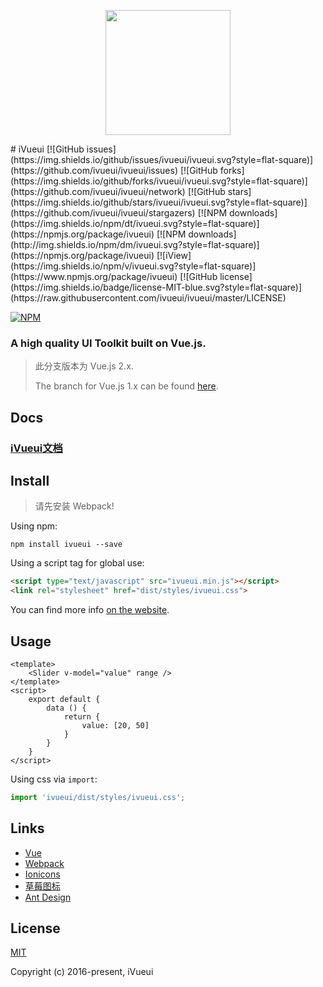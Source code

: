 <p align="center">
    <a href="https://ivueui.zcyso.com">
        <img width="200" src="https://ivueui.zcyso.com/assets/logo.svg">
    </a>
</p>
# iVueui
[![GitHub issues](https://img.shields.io/github/issues/ivueui/ivueui.svg?style=flat-square)](https://github.com/ivueui/ivueui/issues)
[![GitHub forks](https://img.shields.io/github/forks/ivueui/ivueui.svg?style=flat-square)](https://github.com/ivueui/ivueui/network)
[![GitHub stars](https://img.shields.io/github/stars/ivueui/ivueui.svg?style=flat-square)](https://github.com/ivueui/ivueui/stargazers)
[![NPM downloads](https://img.shields.io/npm/dt/ivueui.svg?style=flat-square)](https://npmjs.org/package/ivueui)
[![NPM downloads](http://img.shields.io/npm/dm/ivueui.svg?style=flat-square)](https://npmjs.org/package/ivueui)
[![iView](https://img.shields.io/npm/v/ivueui.svg?style=flat-square)](https://www.npmjs.org/package/ivueui)
[![GitHub license](https://img.shields.io/badge/license-MIT-blue.svg?style=flat-square)](https://raw.githubusercontent.com/ivueui/ivueui/master/LICENSE)

[![NPM](https://nodei.co/npm/ivueui.png)](https://nodei.co/npm/ivueui/)

### A high quality UI Toolkit built on Vue.js.

> 此分支版本为 Vue.js 2.x.
>
> The branch for Vue.js 1.x can be found [here](https://github.com/ivueui/ivueui/tree/master).

## Docs

### [iVueui文档](https://ivueui.zcyso.com)
## Install

> 请先安装 Webpack!

Using npm:
```
npm install ivueui --save
```

Using a script tag for global use:

```html
<script type="text/javascript" src="ivueui.min.js"></script>
<link rel="stylesheet" href="dist/styles/ivueui.css">
```

You can find more info [on the website](https://ivueui.zcyso.com/docs/guide/install).

## Usage

```vue
<template>
    <Slider v-model="value" range />
</template>
<script>
    export default {
        data () {
            return {
                value: [20, 50]
            }
        }
    }
</script>
```

Using css via `import`:

```js
import 'ivueui/dist/styles/ivueui.css';
```
## Links
- [Vue](https://github.com/vuejs/vue)
- [Webpack](https://github.com/webpack/webpack)
- [Ionicons](https://github.com/driftyco/ionicons)
- [草莓图标](https://github.com/xiangsudian/caomei)
- [Ant Design](https://github.com/ant-design/ant-design)

## License
[MIT](http://opensource.org/licenses/MIT)

Copyright (c) 2016-present, iVueui
